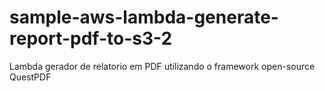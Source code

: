 # sample-aws-lambda-generate-report-pdf-to-s3-2

Lambda gerador de relatorio em PDF utilizando o framework open-source QuestPDF
